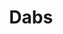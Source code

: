 ---
title: Dabs
crosslinks:
- glassheads
- chinaglass
- Waxpen
- trees
- dirtyr4r
- canadients
- Pieces
- StonerPhilosophy
- opiates
- rosin
- CBD
---